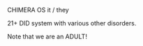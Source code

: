 CHIMERA OS
it / they

21+ DID system with various other disorders.

Note that we are an ADULT!
<!---
carouselchimera/carouselchimera is a ✨ special ✨ repository because its `README.md` (this file) appears on your GitHub profile.
You can click the Preview link to take a look at your changes.
--->
